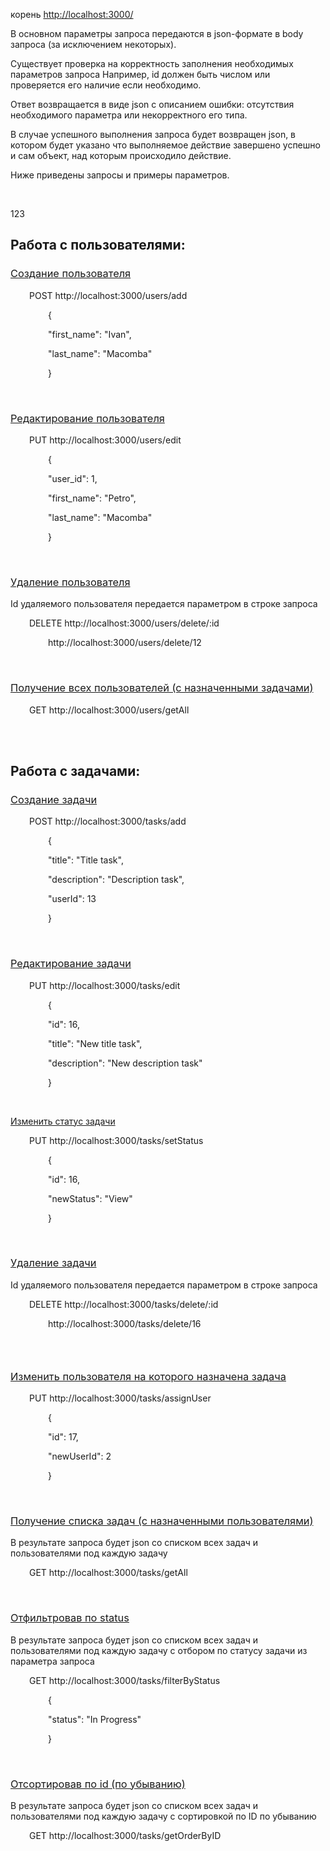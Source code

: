 <p><span style="font-weight: 400;">корень <a href="http://localhost:3000/">http://localhost:3000/</a></span></p>
<p><span style="font-weight: 400;">В основном параметры запроса передаются в json-формате в body запроса (за исключением некоторых).</span></p>
<p><span style="font-weight: 400;">Существует проверка на корректность заполнения необходимых параметров запроса Например, id должен быть числом или проверяется его наличие если необходимо.</span></p>
<p><span style="font-weight: 400;">Ответ возвращается в виде json с описанием ошибки: отсутствия необходимого параметра или некорректного его типа.</span></p>
<p><span style="font-weight: 400;">В случае успешного выполнения запроса будет возвращен json, в котором будет указано что выполняемое действие завершено успешно и сам объект, над которым происходило действие.</span></p>
<p><span style="font-weight: 400;">Ниже приведены запросы и примеры параметров.</span></p>
<p>&nbsp;</p>

123

<h2><strong>Работа с пользователями:</strong></h2>
<h3><span style="text-decoration: underline;"><span style="font-weight: 400;">Создание пользователя</span></span></h3>
<p style="padding-left: 30px;"><span style="font-weight: 400;">POST http://localhost:3000/users/add</span></p>
<p style="padding-left: 60px;"><span style="font-weight: 400;">{</span></p>
<p style="padding-left: 60px;"><span style="font-weight: 400;">"first_name": "Ivan",</span></p>
<p style="padding-left: 60px;"><span style="font-weight: 400;">"last_name": "Macomba"</span></p>
<p style="padding-left: 60px;"><span style="font-weight: 400;">}</span></p>
<p style="padding-left: 60px;">&nbsp;</p>
<h3><span style="text-decoration: underline;"><span style="font-weight: 400;">Редактирование пользователя</span></span></h3>
<p style="padding-left: 30px;"><span style="font-weight: 400;">PUT http://localhost:3000/users/edit</span></p>
<p style="padding-left: 60px;"><span style="font-weight: 400;">{</span></p>
<p style="padding-left: 60px;"><span style="font-weight: 400;">"user_id": 1,</span></p>
<p style="padding-left: 60px;"><span style="font-weight: 400;">"first_name": "Petro",</span></p>
<p style="padding-left: 60px;"><span style="font-weight: 400;">"last_name": "Macomba"</span></p>
<p style="padding-left: 60px;"><span style="font-weight: 400;">}</span></p>
<p>&nbsp;</p>
<h3><span style="text-decoration: underline;"><span style="font-weight: 400;">Удаление пользователя</span></span></h3>
<p><span style="font-weight: 400;">Id удаляемого пользователя передается параметром в строке запроса</span></p>
<p style="padding-left: 30px;"><span style="font-weight: 400;">DELETE http://localhost:3000/users/delete/:id</span></p>
<p style="padding-left: 60px;"><span style="font-weight: 400;">http://</span><span style="font-weight: 400;">localhost</span><span style="font-weight: 400;">:3000/users/delete/12</span></p>
<p>&nbsp;</p>
<h3><span style="text-decoration: underline;"><span style="font-weight: 400;">Получение всех пользователей (с назначенными задачами)</span></span></h3>
<p style="padding-left: 30px;"><span style="font-weight: 400;">GET http://localhost:3000/users/getAll</span></p>
<p><br /><br /></p>
<h2><strong>Работа с задачами:</strong></h2>
<h3><span style="text-decoration: underline;"><span style="font-weight: 400;">Создание задачи</span></span></h3>

<p style="padding-left: 30px;"><span style="font-weight: 400;">POST http://localhost:3000/tasks/add</span></h3>
<p style="padding-left: 60px;"><span style="font-weight: 400;">{</span></p>
<p style="padding-left: 60px;"><span style="font-weight: 400;">"title": "Title task",</span></p>
<p style="padding-left: 60px;"><span style="font-weight: 400;">"description": "Description task",</span></p>
<p style="padding-left: 60px;"><span style="font-weight: 400;">"userId": 13</span></p>
<p style="padding-left: 60px;"><span style="font-weight: 400;">}</span></p>
<p style="padding-left: 60px;">&nbsp;</p>
<h3><span style="text-decoration: underline;"><span style="font-weight: 400;">Редактирование задачи</span></span></h3>
<p style="padding-left: 30px;"><span style="font-weight: 400;">PUT http://localhost:3000/tasks/edit</span></h3>
<p style="padding-left: 60px;"><span style="font-weight: 400;">{</span></p>
<p style="padding-left: 60px;"><span style="font-weight: 400;">"id": 16,</span></p>
<p style="padding-left: 60px;"><span style="font-weight: 400;">"title": "New title task",</span></p>
<p style="padding-left: 60px;"><span style="font-weight: 400;">"description": "New description task"</span></p>
<p style="padding-left: 60px;"><span style="font-weight: 400;">}</span></p>
<p>&nbsp;</p>
<p><span style="text-decoration: underline;"><span style="font-weight: 400;">Изменить статус задачи</span></span></p>
<p style="padding-left: 30px;"><span style="font-weight: 400;">PUT http://localhost:3000/tasks/setStatus</span></h3>
<p style="padding-left: 60px;"><span style="font-weight: 400;">{</span></p>
<p style="padding-left: 60px;"><span style="font-weight: 400;">"id": 16,</span></p>
<p style="padding-left: 60px;"><span style="font-weight: 400;">"newStatus": "View"</span></p>
<p style="padding-left: 60px;"><span style="font-weight: 400;">}</span></p>
<p>&nbsp;</p>
<h3><span style="text-decoration: underline;"><span style="font-weight: 400;">Удаление задачи</span></span></h3>
<p><span style="font-weight: 400;">Id удаляемого пользователя передается параметром в строке запроса</span></p>
<p style="padding-left: 30px;"><span style="font-weight: 400;">DELETE http://localhost:3000/tasks/delete/:id</span></h3>
<p style="padding-left: 60px;"><span style="font-weight: 400;">http://localhost:3000/tasks/delete/16</span></h3>
<h3>&nbsp;</h3>
<h3><span style="text-decoration: underline;"><span style="font-weight: 400;">Изменить пользователя на которого назначена задача</span></span></h3>
<p style="padding-left: 30px;"><span style="font-weight: 400;">PUT http://localhost:3000/tasks/assignUser</span></h3>
<p style="padding-left: 60px;"><span style="font-weight: 400;">{</span></p>
<p style="padding-left: 60px;"><span style="font-weight: 400;">"id": 17,</span></p>
<p style="padding-left: 60px;"><span style="font-weight: 400;">"newUserId": 2</span></p>
<p style="padding-left: 60px;"><span style="font-weight: 400;">}</span></p>
<p>&nbsp;</p>
<h3><span style="text-decoration: underline;"><span style="font-weight: 400;">Получение списка задач (с назначенными пользователями)</span></span></h3>
<p><span style="font-weight: 400;">В результате запроса будет json со списком всех задач и пользователями под каждую задачу</span></p>
<p style="padding-left: 30px;"><span style="font-weight: 400;">GET http://localhost:3000/tasks/getAll</span></h3>
<p>&nbsp;</p>
<h3><span style="text-decoration: underline;"><span style="font-weight: 400;">Отфильтровав по status</span></span></h3>
<p><span style="font-weight: 400;">В результате запроса будет json со списком всех задач и пользователями под каждую задачу с отбором по статусу задачи из параметра запроса</span></p>
<p style="padding-left: 30px;"><span style="font-weight: 400;">GET http://localhost:3000/tasks/filterByStatus</span></h3>
<p style="padding-left: 60px;"><span style="font-weight: 400;">{</span></p>
<p style="padding-left: 60px;"><span style="font-weight: 400;">"status": "In Progress"</span></p>
<p style="padding-left: 60px;"><span style="font-weight: 400;">}</span></p>
<p>&nbsp;</p>
<h3><span style="text-decoration: underline;"><span style="font-weight: 400;">Отсортировав по id (по убыванию)</span></span></h3>
<p><span style="font-weight: 400;">В результате запроса будет json со списком всех задач и пользователями под каждую задачу с сортировкой по ID по убыванию</span></p>
<p style="padding-left: 30px;"><span style="font-weight: 400;">GET http://localhost:3000/tasks/getOrderByID</span></h3>
<p>&nbsp;</p>
